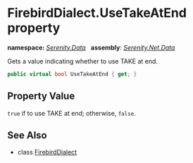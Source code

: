 # FirebirdDialect.UseTakeAtEnd property
**namespace:** *[Serenity.Data](../../README.md#serenity.data-namespace)*   **assembly**: *[Serenity.Net.Data](../../README.md)*

Gets a value indicating whether to use TAKE at end.

```csharp
public virtual bool UseTakeAtEnd { get; }
```

## Property Value

`true` if to use TAKE at end; otherwise, `false`.

## See Also

* class [FirebirdDialect](../FirebirdDialect.md)